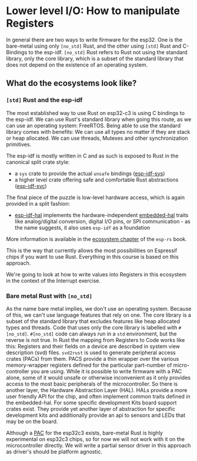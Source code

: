 # Lower level I/O: How to manipulate Registers

In general there are two ways to write firmware for the esp32. One is the bare-metal using only `[no_std]` Rust, and the other using `[std]` Rust and C-Bindings to the esp-idf.
`[no_std]` Rust refers to Rust not using the standard library, only the core library, which is a subset of the standard library that does not depend on the existence of an operating system. 

## What do the ecosystems look like?

### `[std]` Rust and the esp-idf

The most established way to use Rust on esp32-c3 is using C bindings to the esp-idf. We can use Rust's standard library when going this route, as we can use an operating system: FreeRTOS. Being able to use the standard library comes with benefits: We can use all types no matter if they are stack or heap allocated. We can use threads, Mutexes and other synchronization primitives.

 The esp-idf is mostly written in C and as such is exposed to Rust in the canonical split crate style: 
- a `sys` crate to provide the actual `unsafe` bindings ([esp-idf-sys](https://github.com/esp-rs/esp-idf-sys))
- a higher level crate offering safe and comfortable Rust abstractions ([esp-idf-svc](https://github.com/esp-rs/esp-idf-svc/))

The final piece of the puzzle is low-level hardware access, which is again provided in a split fashion:
- [esp-idf-hal](https://github.com/esp-rs/esp-idf-hal) implements the hardware-independent [embedded-hal](https://github.com/rust-embedded/embedded-hal) traits like analog/digital conversion, digital I/O pins, or SPI communication - as the name suggests, it also uses `esp-idf` as a foundation

More information is available in the [ecosystem chapter](https://esp-rs.github.io/book/overview/using-the-standard-library.html) of the `esp-rs` book.

This is the way that currently allows the most possibilities on Espressif chips if you want to use Rust. Everything in this course is based on this approach. 

We're going to look at how to write values into Registers in this ecosystem in the context of the Interrupt exercise. 

### Bare metal Rust with `[no_std]`

As the name bare metal implies, we don't use an operating system. Because of this, we can't use language features that rely on one. The core library is a subset of the standard library that excludes features like heap allocated types and threads. Code that uses only the core library is labelled with `#[no_std]`. `#[no_std]` code can always run in a `std` environment, but the reverse is not true.
In Rust the mapping from Registers to Code works like this: Registers and their fields on a device are described in system view description (svd) files. `svd2rust` is used to generate peripheral access crates (PACs) from them. PACS provide a thin wrapper over the various memory-wrapper registers defined for the particular part-number of micro-controller you are using. While it is possible to write firmware with a PAC alone, some of it would unsafe or otherwise inconvenient as it only provides access to the most basic peripherals of the microcontroller. So there is another layer, the Hardware Abstraction Layer (HAL). HALs provide a more user friendly API for the chip, and often implement common traits defined in the embedded-hal. For some specific development Kits board support crates exist. They provide yet another layer of abstraction for specific development kits and additionally provide an api to sensors and LEDs that may be on the board. 

Although a [PAC](https://github.com/esp-rs/esp32c3) for the esp32c3 exists, bare-metal Rust is highly experimental on esp32c3 chips, so for now we will not work with it on the microcontroller directly. We will write a partial sensor driver in this approach as driver's should be platform agnostic. 



